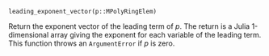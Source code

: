 ```
leading_exponent_vector(p::MPolyRingElem)
```

Return the exponent vector of the leading term of $p$. The return is a Julia 1-dimensional array giving the exponent for each variable of the leading term. This function throws an `ArgumentError` if $p$ is zero.
